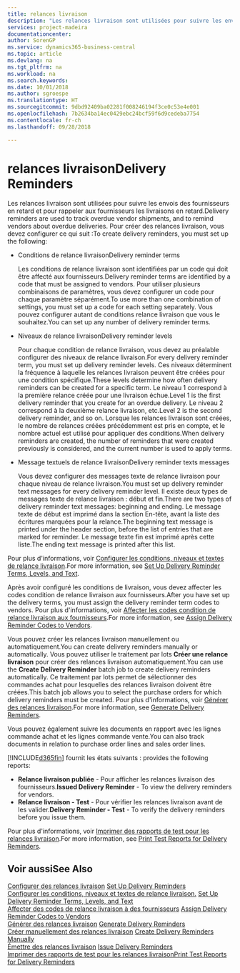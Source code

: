 ```yaml
---
title: relances livraison
description: "Les relances livraison sont utilisées pour suivre les envois des fournisseurs en retard et pour rappeler aux fournisseurs les livraisons en retard."
services: project-madeira
documentationcenter: 
author: SorenGP
ms.service: dynamics365-business-central
ms.topic: article
ms.devlang: na
ms.tgt_pltfrm: na
ms.workload: na
ms.search.keywords: 
ms.date: 10/01/2018
ms.author: sgroespe
ms.translationtype: HT
ms.sourcegitcommit: 9dbd92409ba02281f008246194f3ce0c53e4e001
ms.openlocfilehash: 7b2634ba14ec0429ebc24bcf59f6d9cedeba7754
ms.contentlocale: fr-ch
ms.lasthandoff: 09/28/2018

---
```

# <a name="delivery-reminders"></a><span data-ttu-id="f649f-103">relances livraison</span><span class="sxs-lookup"><span data-stu-id="f649f-103">Delivery Reminders</span></span>
<span data-ttu-id="f649f-104">Les relances livraison sont utilisées pour suivre les envois des fournisseurs en retard et pour rappeler aux fournisseurs les livraisons en retard.</span><span class="sxs-lookup"><span data-stu-id="f649f-104">Delivery reminders are used to track overdue vendor shipments, and to remind vendors about overdue deliveries.</span></span> <span data-ttu-id="f649f-105">Pour créer des relances livraison, vous devez configurer ce qui suit :</span><span class="sxs-lookup"><span data-stu-id="f649f-105">To create delivery reminders, you must set up the following:</span></span>  

- <span data-ttu-id="f649f-106">Conditions de relance livraison</span><span class="sxs-lookup"><span data-stu-id="f649f-106">Delivery reminder terms</span></span>  

    <span data-ttu-id="f649f-107">Les conditions de relance livraison sont identifiées par un code qui doit être affecté aux fournisseurs.</span><span class="sxs-lookup"><span data-stu-id="f649f-107">Delivery reminder terms are identified by a code that must be assigned to vendors.</span></span> <span data-ttu-id="f649f-108">Pour utiliser plusieurs combinaisons de paramètres, vous devez configurer un code pour chaque paramètre séparément.</span><span class="sxs-lookup"><span data-stu-id="f649f-108">To use more than one combination of settings, you must set up a code for each setting separately.</span></span> <span data-ttu-id="f649f-109">Vous pouvez configurer autant de conditions relance livraison que vous le souhaitez.</span><span class="sxs-lookup"><span data-stu-id="f649f-109">You can set up any number of delivery reminder terms.</span></span>  

- <span data-ttu-id="f649f-110">Niveaux de relance livraison</span><span class="sxs-lookup"><span data-stu-id="f649f-110">Delivery reminder levels</span></span>  

    <span data-ttu-id="f649f-111">Pour chaque condition de relance livraison, vous devez au préalable configurer des niveaux de relance livraison.</span><span class="sxs-lookup"><span data-stu-id="f649f-111">For every delivery reminder term, you must set up delivery reminder levels.</span></span> <span data-ttu-id="f649f-112">Ces niveaux déterminent la fréquence à laquelle les relances livraison peuvent être créées pour une condition spécifique.</span><span class="sxs-lookup"><span data-stu-id="f649f-112">These levels determine how often delivery reminders can be created for a specific term.</span></span> <span data-ttu-id="f649f-113">Le niveau 1 correspond à la première relance créée pour une livraison échue.</span><span class="sxs-lookup"><span data-stu-id="f649f-113">Level 1 is the first delivery reminder that you create for an overdue delivery.</span></span> <span data-ttu-id="f649f-114">Le niveau 2 correspond à la deuxième relance livraison, etc.</span><span class="sxs-lookup"><span data-stu-id="f649f-114">Level 2 is the second delivery reminder, and so on.</span></span> <span data-ttu-id="f649f-115">Lorsque les relances livraison sont créées, le nombre de relances créées précédemment est pris en compte, et le nombre actuel est utilisé pour appliquer des conditions.</span><span class="sxs-lookup"><span data-stu-id="f649f-115">When delivery reminders are created, the number of reminders that were created previously is considered, and the current number is used to apply terms.</span></span>  

- <span data-ttu-id="f649f-116">Message textuels de relance livraison</span><span class="sxs-lookup"><span data-stu-id="f649f-116">Delivery reminder texts messages</span></span>  

    <span data-ttu-id="f649f-117">Vous devez configurer des messages texte de relance livraison pour chaque niveau de relance livraison.</span><span class="sxs-lookup"><span data-stu-id="f649f-117">You must set up delivery reminder text messages for every delivery reminder level.</span></span> <span data-ttu-id="f649f-118">Il existe deux types de messages texte de relance livraison : début et fin.</span><span class="sxs-lookup"><span data-stu-id="f649f-118">There are two types of delivery reminder text messages: beginning and ending.</span></span> <span data-ttu-id="f649f-119">Le message texte de début est imprimé dans la section En-tête, avant la liste des écritures marquées pour la relance.</span><span class="sxs-lookup"><span data-stu-id="f649f-119">The beginning text message is printed under the header section, before the list of entries that are marked for reminder.</span></span> <span data-ttu-id="f649f-120">Le message texte fin est imprimé après cette liste.</span><span class="sxs-lookup"><span data-stu-id="f649f-120">The ending text message is printed after this list.</span></span>  

<span data-ttu-id="f649f-121">Pour plus d'informations, voir [Configurer les conditions, niveaux et textes de relance livraison](how-to-set-up-delivery-reminder-terms-levels-and-text.md).</span><span class="sxs-lookup"><span data-stu-id="f649f-121">For more information, see [Set Up Delivery Reminder Terms, Levels, and Text](how-to-set-up-delivery-reminder-terms-levels-and-text.md).</span></span>  

<span data-ttu-id="f649f-122">Après avoir configuré les conditions de livraison, vous devez affecter les codes condition de relance livraison aux fournisseurs.</span><span class="sxs-lookup"><span data-stu-id="f649f-122">After you have set up the delivery terms, you must assign the delivery reminder term codes to vendors.</span></span> <span data-ttu-id="f649f-123">Pour plus d'informations, voir [Affecter les codes condition de relance livraison aux fournisseurs](how-to-assign-delivery-reminder-codes-to-vendors.md).</span><span class="sxs-lookup"><span data-stu-id="f649f-123">For more information, see [Assign Delivery Reminder Codes to Vendors](how-to-assign-delivery-reminder-codes-to-vendors.md).</span></span>  

<span data-ttu-id="f649f-124">Vous pouvez créer les relances livraison manuellement ou automatiquement.</span><span class="sxs-lookup"><span data-stu-id="f649f-124">You can create delivery reminders manually or automatically.</span></span> <span data-ttu-id="f649f-125">Vous pouvez utiliser le traitement par lots **Créer une relance livraison** pour créer des relances livraison automatiquement.</span><span class="sxs-lookup"><span data-stu-id="f649f-125">You can use the **Create Delivery Reminder** batch job to create delivery reminders automatically.</span></span> <span data-ttu-id="f649f-126">Ce traitement par lots permet de sélectionner des commandes achat pour lesquelles des relances livraison doivent être créées.</span><span class="sxs-lookup"><span data-stu-id="f649f-126">This batch job allows you to select the purchase orders for which delivery reminders must be created.</span></span> <span data-ttu-id="f649f-127">Pour plus d'informations, voir [Générer des relances livraison](how-to-issue-delivery-reminders.md).</span><span class="sxs-lookup"><span data-stu-id="f649f-127">For more information, see [Generate Delivery Reminders](how-to-issue-delivery-reminders.md).</span></span>  

<span data-ttu-id="f649f-128">Vous pouvez également suivre les documents en rapport avec les lignes commande achat et les lignes commande vente.</span><span class="sxs-lookup"><span data-stu-id="f649f-128">You can also track documents in relation to purchase order lines and sales order lines.</span></span>  

[!INCLUDE[d365fin](../../includes/d365fin_md.md)] <span data-ttu-id="f649f-129">fournit les états suivants :</span><span class="sxs-lookup"><span data-stu-id="f649f-129"> provides the following reports:</span></span>  

- <span data-ttu-id="f649f-130">**Relance livraison publiée** - Pour afficher les relances livraison des fournisseurs.</span><span class="sxs-lookup"><span data-stu-id="f649f-130">**Issued Delivery Reminder** - To view the delivery reminders for vendors.</span></span>  
- <span data-ttu-id="f649f-131">**Relance livraison - Test** - Pour vérifier les relances livraison avant de les valider.</span><span class="sxs-lookup"><span data-stu-id="f649f-131">**Delivery Reminder - Test** - To verify the delivery reminders before you issue them.</span></span>  

<span data-ttu-id="f649f-132">Pour plus d'informations, voir [Imprimer des rapports de test pour les relances livraison](how-to-print-test-reports-for-delivery-reminders.md).</span><span class="sxs-lookup"><span data-stu-id="f649f-132">For more information, see [Print Test Reports for Delivery Reminders](how-to-print-test-reports-for-delivery-reminders.md).</span></span>  

## <a name="see-also"></a><span data-ttu-id="f649f-133">Voir aussi</span><span class="sxs-lookup"><span data-stu-id="f649f-133">See Also</span></span>  
 <span data-ttu-id="f649f-134">[Configurer des relances livraison](how-to-set-up-delivery-reminders.md) </span><span class="sxs-lookup"><span data-stu-id="f649f-134">[Set Up Delivery Reminders](how-to-set-up-delivery-reminders.md) </span></span>  
 <span data-ttu-id="f649f-135">[Configurer les conditions, niveaux et textes de relance livraison.](how-to-set-up-delivery-reminder-terms-levels-and-text.md) </span><span class="sxs-lookup"><span data-stu-id="f649f-135">[Set Up Delivery Reminder Terms, Levels, and Text](how-to-set-up-delivery-reminder-terms-levels-and-text.md) </span></span>  
 <span data-ttu-id="f649f-136">[Affecter des codes de relance livraison à des fournisseurs](how-to-assign-delivery-reminder-codes-to-vendors.md) </span><span class="sxs-lookup"><span data-stu-id="f649f-136">[Assign Delivery Reminder Codes to Vendors](how-to-assign-delivery-reminder-codes-to-vendors.md) </span></span>  
 <span data-ttu-id="f649f-137">[Générer des relances livraison](how-to-generate-delivery-reminders.md) </span><span class="sxs-lookup"><span data-stu-id="f649f-137">[Generate Delivery Reminders](how-to-generate-delivery-reminders.md) </span></span>  
 <span data-ttu-id="f649f-138">[Créer manuellement des relances livraison](how-to-create-delivery-reminders-manually.md) </span><span class="sxs-lookup"><span data-stu-id="f649f-138">[Create Delivery Reminders Manually](how-to-create-delivery-reminders-manually.md) </span></span>  
 <span data-ttu-id="f649f-139">[Émettre des relances livraison](how-to-issue-delivery-reminders.md) </span><span class="sxs-lookup"><span data-stu-id="f649f-139">[Issue Delivery Reminders](how-to-issue-delivery-reminders.md) </span></span>  
 [<span data-ttu-id="f649f-140">Imprimer des rapports de test pour les relances livraison</span><span class="sxs-lookup"><span data-stu-id="f649f-140">Print Test Reports for Delivery Reminders</span></span>](how-to-print-test-reports-for-delivery-reminders.md)

